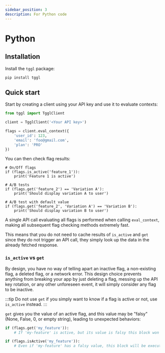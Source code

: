 ```yaml
---
sidebar_position: 3
description: For Python code
---
```


# Python
## Installation
Install the `tggl` package:
```
pip install tggl
```

## Quick start

Start by creating a client using your API key and use it to evaluate contexts:

```python
from tggl import TgglClient

client = TgglClient('<Your API key>')

flags = client.eval_context({
    'user_id': 123,
    'email': 'foo@gmail.com',
    'plan': 'PRO'
})
```

You can then check flag results:
```pyhton
# On/Off flags
if (flags.is_active('feature_1')):
    print('Feature 1 is active')

# A/B tests
if (flags.get('feature_2') == 'Variation A'):
    print('Should display variation A to user')

# A/B test with default value
if (flags.get('feature_2', 'Variation A') == 'Variation B'):
    print('Should display variation B to user')
```

A single API call evaluating all flags is performed when calling
`eval_context`,
making all subsequent flag checking methods extremely fast.

This means that you do not need to cache results of `is_active` and `get` since
they do not trigger an API call, they simply look up the data in the already fetched response.

### `is_active` vs `get`

By design, you have no way of telling apart an inactive flag, a non-existing flag, a deleted flag, or a network error. 
This design choice prevents anything from breaking your
app by just deleting a flag, messing up the API key rotation, or any other unforeseen event, it will simply consider any flag to be inactive.

:::tip
Do not use `get` if you simply want to know if a flag is active or not, use `is_active` instead.
:::

`get` gives you the value of an active flag, and this value may be "falsy" (None, False, 0, or empty string), leading to unexpected behaviors:

```python
if (flags.get('my_feature')):
    # If 'my-feature' is active, but its value is falsy this block won't be executed

if (flags.isActive('my_feature')):
    # Even if 'my-feature' has a falsy value, this block will be executed
```
